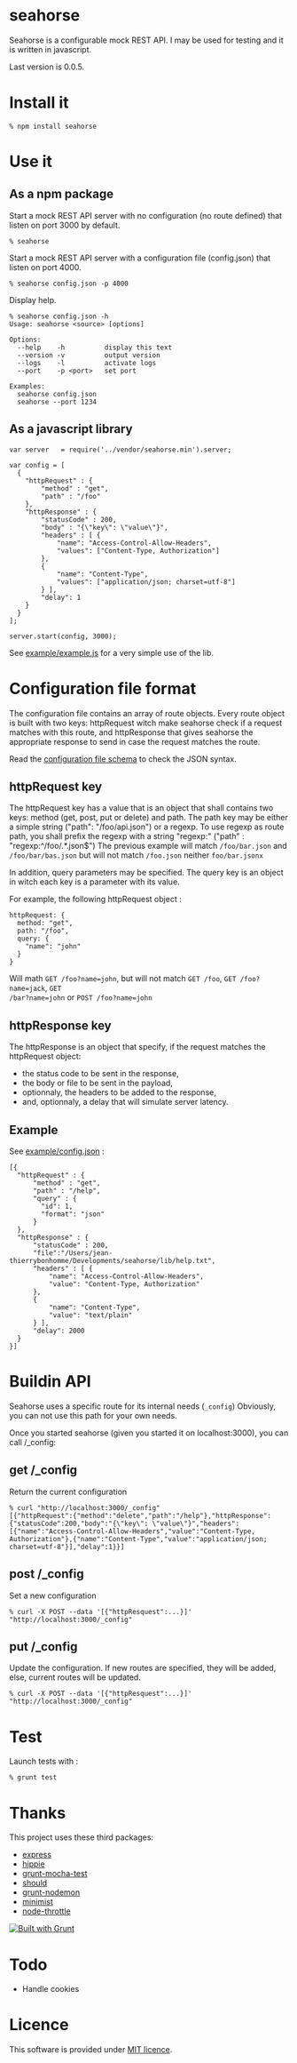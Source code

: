 seahorse
========

Seahorse is a configurable mock REST API. I may be used for testing and it is written in javascript.

Last version is 0.0.5.

Install it
==========

```
% npm install seahorse
````

Use it
======

As a npm package
----------------

Start a mock REST API server with no configuration (no route defined) that listen on port 3000 by default.

```
% seahorse
```

Start a mock REST API server with a configuration file (config.json) that listen on port 4000.

```
% seahorse config.json -p 4000
```

Display help.

```
% seahorse config.json -h
Usage: seahorse <source> [options]

Options:
  --help    -h          display this text
  --version -v          output version
  --logs    -l          activate logs
  --port    -p <port>   set port

Examples:
  seahorse config.json
  seahorse --port 1234
```

As a javascript library
-----------------------

```
var server   = require('../vendor/seahorse.min').server;

var config = [
  {
    "httpRequest" : {
        "method" : "get",
        "path" : "/foo"
    },
    "httpResponse" : {
        "statusCode" : 200,
        "body" : "{\"key\": \"value\"}",
        "headers" : [ {
            "name": "Access-Control-Allow-Headers",
            "values": ["Content-Type, Authorization"]
        },
        {
            "name": "Content-Type",
            "values": ["application/json; charset=utf-8"]
        } ],
        "delay": 1
    }
  }
];

server.start(config, 3000);
```

See [example/example.js](example/example.js) for a  very simple use of the lib.

Configuration file format
=========================

The configuration file contains an array of route objects.
Every route object is built with two keys: httpRequest witch make seahorse check if a request matches with this route, and httpResponse that gives seahorse the appropriate response to send in case the request matches the route.

Read the [configuration file schema](SCHEMA.md) to check the JSON syntax.

httpRequest key
---------------

The httpRequest key has a value that is an object that shall contains two keys: method (get, post, put or delete) and path.
The path key may be either a simple string ("path": "/foo/api.json") or a regexp. 
To use regexp as route path, you shall prefix the regexp with a string "regexp:" ("path" : "regexp:^\/foo\/.*\.json$")
The previous example will match <code>/foo/bar.json</code> and <code>/foo/bar/bas.json</code> but will not match <code>/foo.json</code> neither <code>foo/bar.jsonx</code>

In addition, query parameters may be specified. The query key is an object in witch each key is a parameter with its value.

For example, the following httpRequest object : 

```
httpRequest: {
  method: "get",
  path: "/foo",
  query: {
    "name": "john"
  }
}
```

Will math <code>GET /foo?name=john</code>, but will not match <code>GET /foo</code>, <code>GET /foo?name=jack</code>, <code>GET /bar?name=john</code> or <code>POST /foo?name=john</code>

httpResponse key
----------------

The httpResponse is an object that specify, if the request matches the httpRequest object:
* the status code to be sent in the response, 
* the body or file to be sent in the payload, 
* optionnaly, the headers to be added to the response, 
* and, optionnaly, a delay that will simulate server latency.

Example
-------

See [example/config.json](example/config.json) :
 
```
[{
  "httpRequest" : {
      "method" : "get",
      "path" : "/help",
      "query" : {
        "id": 1,
        "format": "json"
      }
  },
  "httpResponse" : {
      "statusCode" : 200,
      "file":"/Users/jean-thierrybonhomme/Developments/seahorse/lib/help.txt",
      "headers" : [ {
          "name": "Access-Control-Allow-Headers",
          "value": "Content-Type, Authorization"
      },
      {
          "name": "Content-Type",
          "value": "text/plain"
      } ],
      "delay": 2000
  }
}]
```

Buildin API
===========

Seahorse uses a specific route for its internal needs (<code>_config</code>)
Obviously, you can not use this path for your own needs.

Once you started seahorse (given you started it on localhost:3000), you can call /_config:

## get /_config

Return the current configuration

```
% curl "http://localhost:3000/_config"
[{"httpRequest":{"method":"delete","path":"/help"},"httpResponse":{"statusCode":200,"body":"{\"key\": \"value\"}","headers":[{"name":"Access-Control-Allow-Headers","value":"Content-Type, Authorization"},{"name":"Content-Type","value":"application/json; charset=utf-8"}],"delay":1}}]
```

## post /_config

Set a new configuration

```
% curl -X POST --data '[{"httpResquest":...}]' "http://localhost:3000/_config"
```

## put /_config

Update the configuration. If new routes are specified, they will be added, else, current routes will be updated.

```
% curl -X POST --data '[{"httpResquest":...}]' "http://localhost:3000/_config"
```

Test
====

Launch tests with :

```
% grunt test
```

Thanks
======

This project uses these third packages:

* [express](http://expressjs.com/)
* [hippie](https://github.com/vesln/hippie)
* [grunt-mocha-test](https://github.com/pghalliday/grunt-mocha-test)
* [should](https://github.com/visionmedia/should.js)
* [grunt-nodemon](https://github.com/ChrisWren/grunt-nodemon)
* [minimist](https://github.com/substack/minimist)
* [node-throttle](https://github.com/TooTallNate/node-throttle)

[![Built with Grunt](https://cdn.gruntjs.com/builtwith.png)](http://gruntjs.com/)

Todo
====

* Handle cookies

Licence
=======

This software is provided under [MIT licence](LICENCE.md).